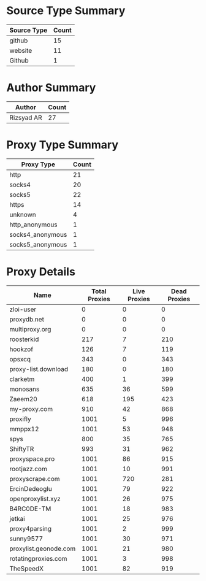 # Source Type Summary

| Source Type | Count |
|-------------|-------|
| github | 15 |
| website | 11 |
| Github | 1 |


# Author Summary

| Author | Count |
|--------|-------|
| Rizsyad AR | 27 |


# Proxy Type Summary

| Proxy Type | Count |
|------------|-------|
| http | 21 |
| socks4 | 20 |
| socks5 | 22 |
| https | 14 |
| unknown | 4 |
| http_anonymous | 1 |
| socks4_anonymous | 1 |
| socks5_anonymous | 1 |


# Proxy Details

| Name | Total Proxies | Live Proxies | Dead Proxies |
|------|---------------|--------------|---------------|
| zloi-user | 0 | 0 | 0 |
| proxydb.net | 0 | 0 | 0 |
| multiproxy.org | 0 | 0 | 0 |
| roosterkid | 217 | 7 | 210 |
| hookzof | 126 | 7 | 119 |
| opsxcq | 343 | 0 | 343 |
| proxy-list.download | 180 | 0 | 180 |
| clarketm | 400 | 1 | 399 |
| monosans | 635 | 36 | 599 |
| Zaeem20 | 618 | 195 | 423 |
| my-proxy.com | 910 | 42 | 868 |
| proxifly | 1001 | 5 | 996 |
| mmppx12 | 1001 | 53 | 948 |
| spys | 800 | 35 | 765 |
| ShiftyTR | 993 | 31 | 962 |
| proxyspace.pro | 1001 | 86 | 915 |
| rootjazz.com | 1001 | 10 | 991 |
| proxyscrape.com | 1001 | 720 | 281 |
| ErcinDedeoglu | 1001 | 79 | 922 |
| openproxylist.xyz | 1001 | 26 | 975 |
| B4RC0DE-TM | 1001 | 18 | 983 |
| jetkai | 1001 | 25 | 976 |
| proxy4parsing | 1001 | 2 | 999 |
| sunny9577 | 1001 | 30 | 971 |
| proxylist.geonode.com | 1001 | 21 | 980 |
| rotatingproxies.com | 1001 | 3 | 998 |
| TheSpeedX | 1001 | 82 | 919 |
